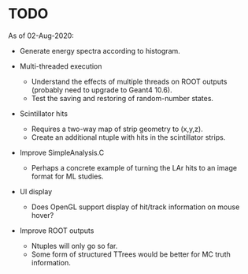# TODO 

As of 02-Aug-2020:

- Generate energy spectra according to histogram.

- Multi-threaded execution
   - Understand the effects of multiple threads on ROOT outputs (probably need to upgrade to Geant4 10.6).
   - Test the saving and restoring of random-number states.

- Scintillator hits
   - Requires a two-way map of strip geometry to (x,y,z).
   - Create an additional ntuple with hits in the scintillator strips. 

- Improve SimpleAnalysis.C
   - Perhaps a concrete example of turning the LAr hits to an image format for ML studies.

- UI display
   - Does OpenGL support display of hit/track information on mouse hover?
   
- Improve ROOT outputs
   - Ntuples will only go so far. 
   - Some form of structured TTrees would be better for MC truth information. 
